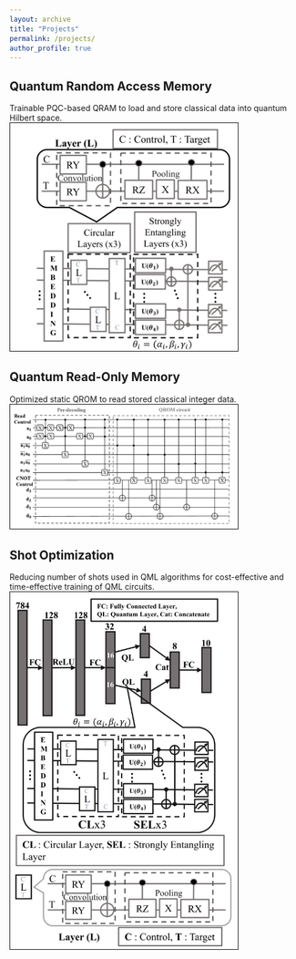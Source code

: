 ```yaml
---
layout: archive
title: "Projects"
permalink: /projects/
author_profile: true
---
```


Quantum Random Access Memory
-----
Trainable PQC-based QRAM to load and store classical data into quantum Hilbert space.
<br>
<img src="/images/qram_pqc.png" alt="QRAM_PQC" width="400" style="border: 1px solid black;"/>

Quantum Read-Only Memory
-----
Optimized static QROM to read stored classical integer data. 
<br>
<img src="/images/optimized_qrom.png" alt="Opt_QROM" width="400" style="border: 1px solid black;"/>


Shot Optimization
-----
Reducing number of shots used in QML algorithms for cost-effective and time-effective training of QML circuits.
<br>
<img src="/images/shot_opt.png" alt="Shot_Opt" width="400" style="border: 1px solid black;"/>
<!-- {% include base_path %}

Quantum PUF
-----
Quantum hardware identification protocol via cloud service, using special quantum circuits as challenge noise characteristics as response.
<br>
<img src="/images/quantum_puf.png" alt="Quantum_PUF" width="400" style="border: 1px solid black;"/>


<!-- {% for post in site.projects %}
  {% include archive-single.html %}
{% endfor %} -->

